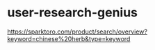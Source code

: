 # user-research-genius

https://sparktoro.com/product/search/overview?keyword=chinese%20herb&type=keyword
